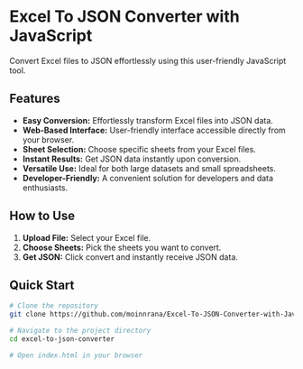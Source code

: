 # Excel To JSON Converter with JavaScript

Convert Excel files to JSON effortlessly using this user-friendly JavaScript tool.

## Features

- **Easy Conversion:** Effortlessly transform Excel files into JSON data.
- **Web-Based Interface:** User-friendly interface accessible directly from your browser.
- **Sheet Selection:** Choose specific sheets from your Excel files.
- **Instant Results:** Get JSON data instantly upon conversion.
- **Versatile Use:** Ideal for both large datasets and small spreadsheets.
- **Developer-Friendly:** A convenient solution for developers and data enthusiasts.

## How to Use

1. **Upload File:** Select your Excel file.
2. **Choose Sheets:** Pick the sheets you want to convert.
3. **Get JSON:** Click convert and instantly receive JSON data.

## Quick Start

```bash
# Clone the repository
git clone https://github.com/moinnrana/Excel-To-JSON-Converter-with-JavaScript.git

# Navigate to the project directory
cd excel-to-json-converter

# Open index.html in your browser
